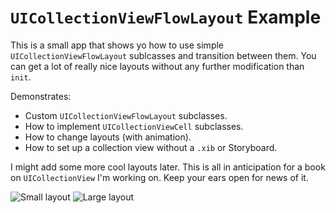 # `UICollectionViewFlowLayout` Example

This is a small app that shows yo how to use simple `UICollectionViewFlowLayout` sublcasses and transition between them. You can get a lot of really nice layouts without any further modification than `init`.

Demonstrates:
- Custom `UICollectionViewFlowLayout` subclasses.
- How to implement `UICollectionViewCell` subclasses.
- How to change layouts (with animation).
- How to set up a collection view without a `.xib` or Storyboard.

I might add some more cool layouts later. This is all in anticipation for a book on `UICollectionView` I'm working on. Keep your ears open for news of it. 

![Small layout](http://static.ashfurrow.com.s3.amazonaws.com/github/UICollectionViewExampleSmall.png)
![Large layout](http://static.ashfurrow.com.s3.amazonaws.com/github/UICollectionViewExampleLarge.png)

